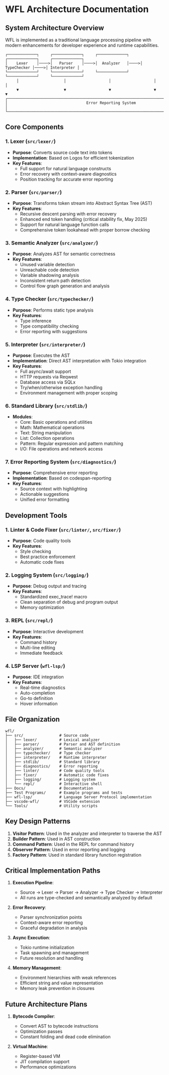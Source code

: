 # WFL Architecture Documentation

## System Architecture Overview

WFL is implemented as a traditional language processing pipeline with modern enhancements for developer experience and runtime capabilities.

```
┌─────────────┐     ┌─────────────┐     ┌─────────────┐     ┌─────────────┐     ┌─────────────┐
│    Lexer    │────>│   Parser    │────>│  Analyzer   │────>│ TypeChecker │────>│ Interpreter │
└─────────────┘     └─────────────┘     └─────────────┘     └─────────────┘     └─────────────┘
     │                    │                   │                   │                    │
     ▼                    ▼                   ▼                   ▼                    ▼
┌─────────────────────────────────────────────────────────────────────────────────────────────┐
│                                   Error Reporting System                                    │
└─────────────────────────────────────────────────────────────────────────────────────────────┘
```

## Core Components

### 1. Lexer (`src/lexer/`)
- **Purpose**: Converts source code text into tokens
- **Implementation**: Based on Logos for efficient tokenization
- **Key Features**:
  - Full support for natural language constructs
  - Error recovery with context-aware diagnostics
  - Position tracking for accurate error reporting

### 2. Parser (`src/parser/`)
- **Purpose**: Transforms token stream into Abstract Syntax Tree (AST)
- **Key Features**:
  - Recursive descent parsing with error recovery
  - Enhanced end token handling (critical stability fix, May 2025)
  - Support for natural language function calls
  - Comprehensive token lookahead with proper borrow checking

### 3. Semantic Analyzer (`src/analyzer/`)
- **Purpose**: Analyzes AST for semantic correctness
- **Key Features**:
  - Unused variable detection
  - Unreachable code detection
  - Variable shadowing analysis
  - Inconsistent return path detection
  - Control flow graph generation and analysis

### 4. Type Checker (`src/typechecker/`)
- **Purpose**: Performs static type analysis
- **Key Features**:
  - Type inference
  - Type compatibility checking
  - Error reporting with suggestions

### 5. Interpreter (`src/interpreter/`)
- **Purpose**: Executes the AST
- **Implementation**: Direct AST interpretation with Tokio integration
- **Key Features**:
  - Full async/await support
  - HTTP requests via Reqwest
  - Database access via SQLx
  - Try/when/otherwise exception handling
  - Environment management with proper scoping

### 6. Standard Library (`src/stdlib/`)
- **Modules**:
  - Core: Basic operations and utilities
  - Math: Mathematical operations
  - Text: String manipulation
  - List: Collection operations
  - Pattern: Regular expression and pattern matching
  - I/O: File operations and network access

### 7. Error Reporting System (`src/diagnostics/`)
- **Purpose**: Comprehensive error reporting
- **Implementation**: Based on codespan-reporting
- **Key Features**:
  - Source context with highlighting
  - Actionable suggestions
  - Unified error formatting

## Development Tools

### 1. Linter & Code Fixer (`src/linter/`, `src/fixer/`)
- **Purpose**: Code quality tools
- **Key Features**:
  - Style checking
  - Best practice enforcement
  - Automatic code fixes

### 2. Logging System (`src/logging/`)
- **Purpose**: Debug output and tracing
- **Key Features**:
  - Standardized exec_trace! macro
  - Clean separation of debug and program output
  - Memory optimization

### 3. REPL (`src/repl/`)
- **Purpose**: Interactive development
- **Key Features**:
  - Command history
  - Multi-line editing
  - Immediate feedback

### 4. LSP Server (`wfl-lsp/`)
- **Purpose**: IDE integration
- **Key Features**:
  - Real-time diagnostics
  - Auto-completion
  - Go-to definition
  - Hover information

## File Organization

```
wfl/
├── src/                # Source code
│   ├── lexer/          # Lexical analyzer
│   ├── parser/         # Parser and AST definition
│   ├── analyzer/       # Semantic analyzer
│   ├── typechecker/    # Type checker
│   ├── interpreter/    # Runtime interpreter
│   ├── stdlib/         # Standard library
│   ├── diagnostics/    # Error reporting
│   ├── linter/         # Code quality tools
│   ├── fixer/          # Automatic code fixes
│   ├── logging/        # Logging system
│   └── repl/           # Interactive shell
├── Docs/               # Documentation
├── Test Programs/      # Example programs and tests
├── wfl-lsp/            # Language Server Protocol implementation
├── vscode-wfl/         # VSCode extension
└── Tools/              # Utility scripts
```

## Key Design Patterns

1. **Visitor Pattern**: Used in the analyzer and interpreter to traverse the AST
2. **Builder Pattern**: Used in AST construction
3. **Command Pattern**: Used in the REPL for command history
4. **Observer Pattern**: Used in error reporting and logging
5. **Factory Pattern**: Used in standard library function registration

## Critical Implementation Paths

1. **Execution Pipeline**:
   - Source → Lexer → Parser → Analyzer → Type Checker → Interpreter
   - All runs are type-checked and semantically analyzed by default

2. **Error Recovery**:
   - Parser synchronization points
   - Context-aware error reporting
   - Graceful degradation in analysis

3. **Async Execution**:
   - Tokio runtime initialization
   - Task spawning and management
   - Future resolution and handling

4. **Memory Management**:
   - Environment hierarchies with weak references
   - Efficient string and value representation
   - Memory leak prevention in closures

## Future Architecture Plans

1. **Bytecode Compiler**:
   - Convert AST to bytecode instructions
   - Optimization passes
   - Constant folding and dead code elimination

2. **Virtual Machine**:
   - Register-based VM
   - JIT compilation support
   - Performance optimizations